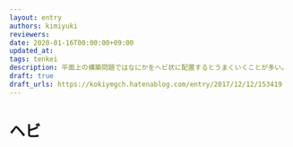 ```yaml
---
layout: entry
authors: kimiyuki
reviewers:
date: 2020-01-16T00:00:00+09:00
updated_at:
tags: tenkei
description: 平面上の構築問題ではなにかをヘビ状に配置するとうまくいくことが多い。
draft: true
draft_urls: https://kokiymgch.hatenablog.com/entry/2017/12/12/153419
---
```


# ヘビ
